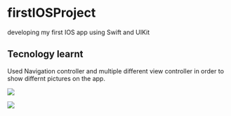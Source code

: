 # firstIOSProject
developing my first IOS app using Swift and UIKit

## Tecnology learnt
Used Navigation controller and multiple different view controller in order to show differnt pictures on the app.

![](https://github.com/AmrFiqi/firstIOSProject/blob/main/app_preview.gif)

![](https://github.com/AmrFiqi/firstIOSProject/blob/main/image_view_share.gif)
